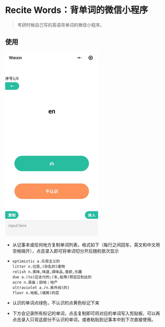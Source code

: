 # Recite Words：背单词的微信小程序

> 考研时候自己写的英语背单词的微信小程序。

## 使用

 <p>
    <img src="image/demo.jpg" width='300'/>
</p>



- 从记事本或任何地方复制单词列表，格式如下（每行之间回车，英文和中文用空格隔开），点击录入即可将单词切分开后随机依次显示

- ```
  optimistic a.乐观主义的
  litter n.垃圾,(杂乱的)废物
  relish n.美味,味道,调味品,食欲,乐趣
  due a.(to)应支付的;(车,船等)预定应到达的
  acre n.英亩；田地；地产
  ultraviolet a./n.紫外线(的)
  floor n.地板,(楼房)的层
  ```

- 认识的单词点绿色，不认识的点黄色标记下来

- 下方会记录所有标记的单词，点击复制即可将对应的单词写入剪贴板，可以再点击录入只背这部分不认识的单词，或者粘贴到记事本中到下次直接使用。

